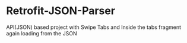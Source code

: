 # Retrofit-JSON-Parser
API(JSON) based project with Swipe Tabs and Inside the tabs fragment again loading from the JSON

